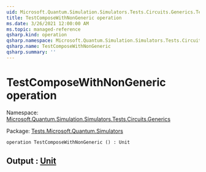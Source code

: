 ```yaml
---
uid: Microsoft.Quantum.Simulation.Simulators.Tests.Circuits.Generics.TestComposeWithNonGeneric
title: TestComposeWithNonGeneric operation
ms.date: 3/26/2021 12:00:00 AM
ms.topic: managed-reference
qsharp.kind: operation
qsharp.namespace: Microsoft.Quantum.Simulation.Simulators.Tests.Circuits.Generics
qsharp.name: TestComposeWithNonGeneric
qsharp.summary: ''
---
```


# TestComposeWithNonGeneric operation

Namespace: [Microsoft.Quantum.Simulation.Simulators.Tests.Circuits.Generics](xref:Microsoft.Quantum.Simulation.Simulators.Tests.Circuits.Generics)

Package: [Tests.Microsoft.Quantum.Simulators](https://nuget.org/packages/Tests.Microsoft.Quantum.Simulators)




```qsharp
operation TestComposeWithNonGeneric () : Unit
```


## Output : [Unit](xref:microsoft.quantum.lang-ref.unit)

